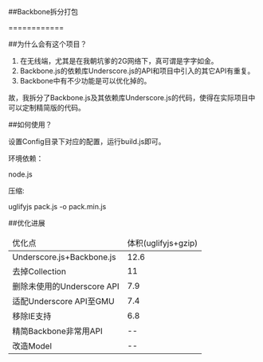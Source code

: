 ##Backbone拆分打包============##为什么会有这个项目？1. 在无线端，尤其是在我朝坑爹的2G网络下，真可谓是字字如金。2. Backbone.js的依赖库Underscore.js的API和项目中引入的其它API有重复。3. Backbone中有不少功能是可以优化掉的。故，我拆分了Backbone.js及其依赖库Underscore.js的代码，使得在实际项目中可以定制精简版的代码。##如何使用？设置Config目录下对应的配置，运行build.js即可。环境依赖：node.js压缩:uglifyjs pack.js -o pack.min.js##优化进展<table>    <thead>        <tr>            <td>优化点</td>            <td>体积(uglifyjs+gzip)</td>        </tr>    </thead>    <tbody>        <tr>            <td>Underscore.js+Backbone.js</td>            <td>12.6</td>        </tr>        <tr>            <td>去掉Collection</td>            <td>11</td>        </tr>        <tr>            <td>删除未使用的Underscore API</td>            <td>7.9</td>        </tr>        <tr>            <td>适配Underscore API至GMU</td>            <td>7.4</td>        </tr>        <tr>            <td>移除IE支持</td>            <td>6.8</td>        </tr>        <tr>            <td>精简Backbone非常用API</td>            <td> -- </td>        </tr>        <tr>            <td>改造Model</td>            <td> -- </td>        </tr>    </tbody></table>